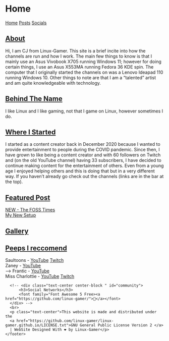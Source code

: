 <html>
<head>
<title>Linux-Gamer</title>
<link rel="shortcut icon" href="assets/icon.ico">
<link href="style.css" rel="stylesheet" type="text/css" />
</head>
<body>
<h1>Home</h1>
<a href="linux-gamer.github.io">Home</a> <a href="posts">Posts</a> <a href="socials">Socials</a> 
<h2><u> About </u></h2>
<p>
Hi, I am CJ from Linux-Gamer. This site is a brief incite into how the channels
are run and how I work. The main few things to know is that I mainly use an
Asus Vivobook X705 running Windows 11; however for doing certain things, I use an Asus X553MA running Fedora 36 KDE spin. The computer that I originally started the channels on was a Lenovo Ideapad 110 running Windows 10. Other things to note are that I am a “talented” artist and am quite knowledgeable with technology. </p>


<h2><u> Behind The Name </u></h2>
<p>I like Linux and I like gaming, not that I game on Linux, however sometimes I do.</p>

<h2><u> Where I Started </u></h2>
<p>
I started as a content creator back in December 2020 because I wanted to provide entertainment to people during the COVID pandemic. Since then, I have grown to like being a content creator and with 60 followers on Twitch and (on the old YouTube channel) having 33 subscribers, I have decided to continue making content for the entertainment of others. Even from a young age I enjoyed helping others and this is doing that but in a very different way. If you haven’t already go check out the channels (links are in the bar at the top).
</p>


<h2><u> Featured Post </u></h2>
<p>
<a href="/content/posts/foss-times">NEW - The FOSS Times</a>
<br>
<a href="/content/posts/my-new-setup">My New Setup</a>
</p>

<h2><u> Gallery </u></h2>
<p>

</p>

<h2><u> Peeps I reccomend </u></h2>
<p>
Saultoons - <a href="https://youtube.com/c/Saultoons">YouTube</a>  <a href="https://twitch.tv/saultoons">Twitch</a>
 <br>
Zaney - <a href="https://youtube.com/c/ZaneyOG">YouTube</a>
<br>
-->
Frantic - <a href="">YouTube</a>
<br>
Miss Charlottie - <a href="">YouTube</a> <a href="https://twitch.tv/MissCharlottie">Twitch</a>
<br>
<!--The Linux Cast - <a href="">YouTube</a>
<br>
Chris Titus Tech - <a href="">YouTube</a> <a href="https://twitch.tv/">Twitch</a>
<br>
David Revoy - <a href="">YouTube</a> -->
</p>
</body>
    <footer class="pt-4 my-md-5 pt-md-5 border-top">

      <!-- <div class="text-center center-block " id="community">
          <h3>Social Networks</h3>
          <font family="Font Awesome 5 Free><a href="https://github.com/linux-gamer/"></a></font>
      </div> -->
      <br>
      <p class="text-center">This website is made and distributed under the 
      <a href="https://github.com/linux-gamer/linux-gamer.github.io/LICENSE.txt">GNU General Public License Version 2 </a>
      | WebSite Designed With ❤️ by Linux-Gamer</p>
    </footer>
</html>
